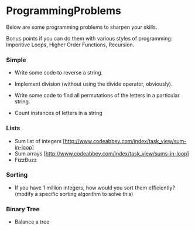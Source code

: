 # ProgrammingProblems

Below are some programming problems to sharpen your skills.

Bonus points if you can do them with various styles of programming: Imperitive Loops, Higher Order Functions, Recursion.

### Simple

* Write some code to reverse a string.
* Implement division (without using the divide operator, obviously).

* Write some code to find all permutations of the letters in a particular string.
* Count instances of letters in a string


### Lists

* Sum list of integers [http://www.codeabbey.com/index/task_view/sum-in-loop]
* Sum arrays [http://www.codeabbey.com/index/task_view/sums-in-loop]
* FizzBuzz

### Sorting

* If you have 1 million integers, how would you sort them efficiently? (modify a specific sorting algorithm to solve this)


### Binary Tree

* Balance a tree



